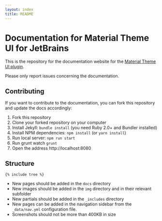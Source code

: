 ```yaml
---
layout: index
title: README
---
```

# Documentation for Material Theme UI for JetBrains

This is the repository for the documentation website for the [Material Theme UI plugin](https://github.com/ChrisRM/material-theme-jetbrains).

Please only report issues concerning the documentation.

## Contributing

If you want to contribute to the documentation, you can fork this repository and update the docs accordingly:

1. Fork this repository
2. Clone your forked repository on your computer
3. Install Jekyll: `bundle install` (you need Ruby 2.0+ and Bundler installed)
4. Install NPM dependencies: `npm install` (or `yarn install`)
5. Run local server: `npm run start`
6. Run grunt watch `grunt`
7. Open the address http://localhost:8080

## Structure

```
{% include tree %}
```

- New pages should be added in the `docs` directory
- New images should be added in the `img` directory and in their relevant subfolder
- New partials should be added in the `_includes` directory
- New pages can be added in the navigation sidebar from the `_data/nav.yml` configuration file.
- Screenshots should not be more than 400KB in size


